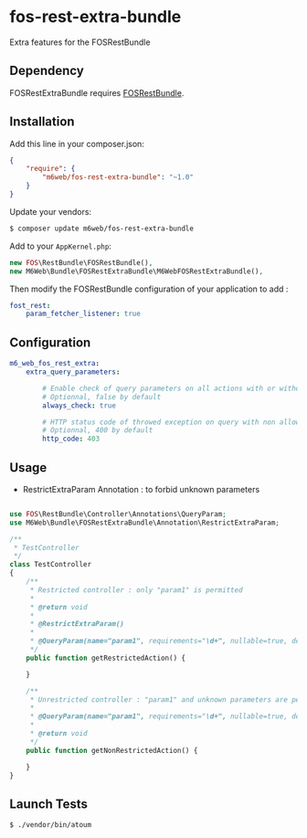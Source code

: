 fos-rest-extra-bundle
=======================

Extra features for the FOSRestBundle

## Dependency

FOSRestExtraBundle requires [FOSRestBundle](https://github.com/FriendsOfSymfony/FOSRestBundle).

## Installation

Add this line in your composer.json:

```json
{
    "require": {
        "m6web/fos-rest-extra-bundle": "~1.0"
    }
}
```

Update your vendors:

```sh
$ composer update m6web/fos-rest-extra-bundle
```

Add to your `AppKernel.php`:

```php
new FOS\RestBundle\FOSRestBundle(),
new M6Web\Bundle\FOSRestExtraBundle\M6WebFOSRestExtraBundle(),
```


Then modify the FOSRestBundle configuration of your application to add :

```yaml
fost_rest:
    param_fetcher_listener: true
```

## Configuration

```yml
m6_web_fos_rest_extra:
    extra_query_parameters:

        # Enable check of query parameters on all actions with or without dedicated annotation
        # Optionnal, false by default
        always_check: true

        # HTTP status code of throwed exception on query with non allowed extra parameters
        # Optionnal, 400 by default
        http_code: 403
```

## Usage

- RestrictExtraParam Annotation : to forbid unknown parameters

```php

use FOS\RestBundle\Controller\Annotations\QueryParam;
use M6Web\Bundle\FOSRestExtraBundle\Annotation\RestrictExtraParam;

/**
 * TestController
 */
class TestController
{
    /**
     * Restricted controller : only "param1" is permitted
     *
     * @return void
     *
     * @RestrictExtraParam()
     *
     * @QueryParam(name="param1", requirements="\d+", nullable=true, description="My Param 1")
     */
    public function getRestrictedAction() {

    }

    /**
     * Unrestricted controller : "param1" and unknown parameters are permitted
     *
     * @QueryParam(name="param1", requirements="\d+", nullable=true, description="My Param 1")
     *
     * @return void
     */
    public function getNonRestrictedAction() {

    }
}

```
## Launch Tests

```shell
$ ./vendor/bin/atoum
```
